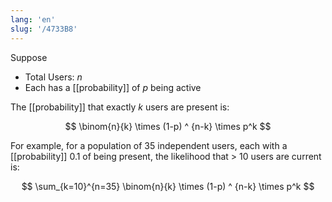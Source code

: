 ```yaml
---
lang: 'en'
slug: '/4733B8'
---
```


Suppose

- Total Users: $n$
- Each has a [[probability]] of $p$ being active

The [[probability]] that exactly $k$ users are present is:

$$
\binom{n}{k} \times (1-p) ^ {n-k}  \times p^k
$$

For example, for a population of 35 independent users, each with a [[probability]] 0.1 of being present, the likelihood that > 10 users are current is:

$$
\sum_{k=10}^{n=35} \binom{n}{k} \times (1-p) ^ {n-k}  \times p^k
$$
